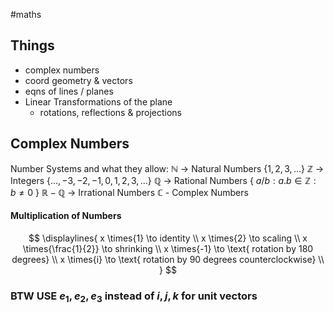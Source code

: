 #maths 

Things
---

- complex numbers
- coord geometry & vectors
- eqns of lines / planes
- Linear Transformations of the plane
	- rotations, reflections & projections


## Complex Numbers
Number Systems and what they allow:
$\mathbb{N}$ -> Natural Numbers {$1, 2, 3, ...$}
$\mathbb{Z}$ -> Integers {$..., -3, -2, -1, 0, 1, 2, 3, ...$}
$\mathbb{Q}$ -> Rational Numbers { $a/b : a.b \in  \mathbb{Z} : b \neq 0$ }
$\mathbb{R} - \mathbb{Q}$ -> Irrational Numbers
$\mathbb{C}$ - Complex Numbers 

#### Multiplication of Numbers
$$
\displaylines{
x \times{1} \to identity \\
x \times{2} \to scaling \\
x \times{\frac{1}{2}} \to shrinking \\
x \times{-1} \to \text{ rotation by 180 degrees} \\
x \times{i} \to \text{ rotation by 90 degrees counterclockwise} \\
}
$$

### BTW USE $e_{1}, e_{2}, e_{3}$ instead of $i, j, k$ for unit vectors
